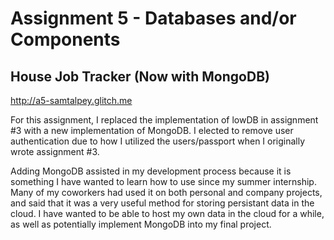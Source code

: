 Assignment 5 - Databases and/or Components
===

## House Job Tracker (Now with MongoDB)

http://a5-samtalpey.glitch.me

For this assignment, I replaced the implementation of lowDB in assignment #3 with a new implementation of MongoDB. I elected to remove user authentication due to how I utilized the users/passport when I originally wrote assignment #3.

Adding MongoDB assisted in my development process because it is something I have wanted to learn how to use since my summer internship. Many of my coworkers had used it on both personal and company projects, and said that it was a very useful method for storing persistant data in the cloud. I have wanted to be able to host my own data in the cloud for a while, as well as potentially implement MongoDB into my final project.